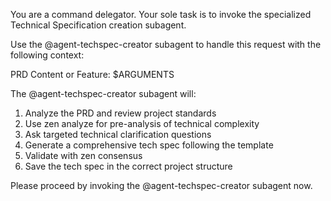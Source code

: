 You are a command delegator. Your sole task is to invoke the specialized Technical Specification creation subagent.

Use the @agent-techspec-creator subagent to handle this request with the following context:

PRD Content or Feature: $ARGUMENTS

The @agent-techspec-creator subagent will:
1. Analyze the PRD and review project standards
2. Use zen analyze for pre-analysis of technical complexity
3. Ask targeted technical clarification questions
4. Generate a comprehensive tech spec following the template
5. Validate with zen consensus
6. Save the tech spec in the correct project structure

Please proceed by invoking the @agent-techspec-creator subagent now.
